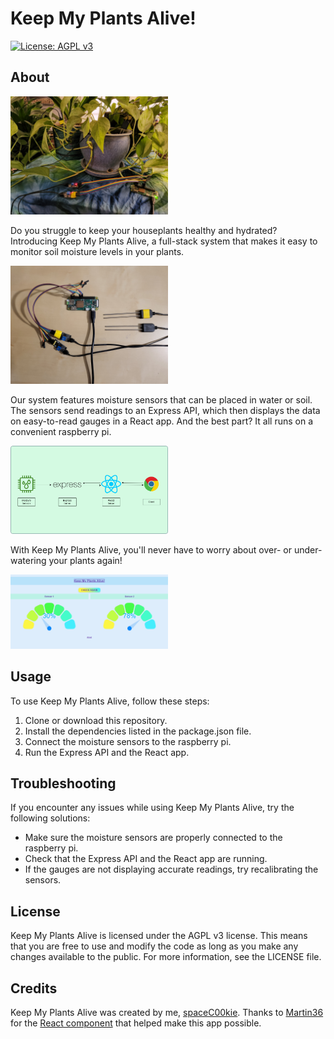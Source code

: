 # Keep My Plants Alive!

[![License: AGPL v3](https://img.shields.io/badge/License-AGPL_v3-blue.svg)](https://www.gnu.org/licenses/agpl-3.0)

## About

<img src="readme-assets/PlantsSensor.jpg" width="50%">

Do you struggle to keep your houseplants healthy and hydrated? Introducing Keep My Plants Alive, a full-stack system that makes it easy to monitor soil moisture levels in your plants.

<img src="readme-assets/PiSensor.jpg" width="50%">

Our system features moisture sensors that can be placed in water or soil. The sensors send readings to an Express API, which then displays the data on easy-to-read gauges in a React app. And the best part? It all runs on a convenient raspberry pi.

<img src="readme-assets/Flow.png" width="50%">

With Keep My Plants Alive, you'll never have to worry about over- or under-watering your plants again!

<img src="readme-assets/Gauges.png" width="50%">

## Usage

To use Keep My Plants Alive, follow these steps:

1. Clone or download this repository.
2. Install the dependencies listed in the package.json file.
3. Connect the moisture sensors to the raspberry pi.
4. Run the Express API and the React app.

## Troubleshooting

If you encounter any issues while using Keep My Plants Alive, try the following solutions:

- Make sure the moisture sensors are properly connected to the raspberry pi.
- Check that the Express API and the React app are running.
- If the gauges are not displaying accurate readings, try recalibrating the sensors.

## License

Keep My Plants Alive is licensed under the AGPL v3 license. This means that you are free to use and modify the code as long as you make any changes available to the public. For more information, see the LICENSE file.

## Credits

Keep My Plants Alive was created by me, [spaceC00kie](https://github.com/spaceC00kie). Thanks to [Martin36](https://github.com/Martin36) for the [React component](https://github.com/Martin36/react-gauge-chart) that helped make this app possible.

